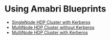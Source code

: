 # Using Amabri Blueprints
- [SingleNode HDP Cluster with Kerberos](./singlenode-with-kerberos/README.md)
- [MultiNode HDP Cluster without Kerberos](./multinode-without-kerberos/ReadMe.md)
- [MultiNode HDP Cluster with Kerberos](./multinode-with-kerberos/ReadMe.md)
